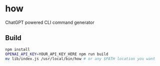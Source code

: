 # how
ChatGPT powered CLI command generator

## Build
```bash
npm install
OPENAI_API_KEY=YOUR_API_KEY_HERE npm run build
mv lib/index.js /usr/local/bin/how # or any $PATH location you want
```